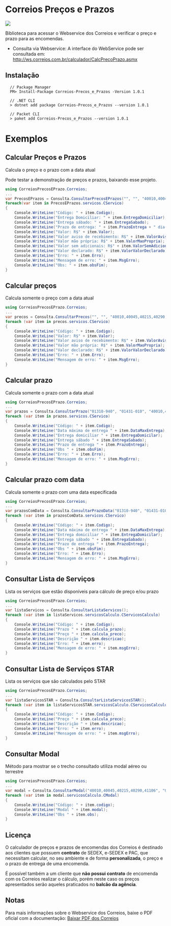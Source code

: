 # Correios Preços e Prazos

![](https://firebasestorage.googleapis.com/v0/b/whatsapp-541a0.appspot.com/o/Correios_logo.png?alt=media&token=dfc39073-8ffc-4b51-89b1-3d49d207af58) 

Biblioteca para acessar o Webservice dos Correios e verificar o preço e prazo para as encomendas.

* Consulta via Webservice: A interface do WebService pode ser consultada em: http://ws.correios.com.br/calculador/CalcPrecoPrazo.asmx 

## Instalação

```
  // Package Manager
  PM> Install-Package Correios-Precos_e_Prazos -Version 1.0.1 
  
  // .NET CLI
  > dotnet add package Correios-Precos_e_Prazos --version 1.0.1 
  
  // Packet CLI
  > paket add Correios-Precos_e_Prazos --version 1.0.1 
```
# Exemplos
## Calcular Preços e Prazos
Calcula o preço e o prazo com a data atual 

Pode testar a demonstração de preços e prazos, baixando esse projeto.
```c#
using CorreiosPrecosEPrazo.Correios;
...
var PrecosEPrazos = Consulta.ConsultarPrecosEPrazos("", "", "40010,40045,40215,40290,41106", "01310-940", "01431-010", "0.5", 1, 16, 11, 12, 0, "N", 150, "N");
foreach(var item in PrecosEPrazos.servicos.CServico)
{
    Console.WriteLine("Código: " + item.Codigo);
    Console.WriteLine("Entrega Domiciliar: " + item.EntregaDomiciliar);
    Console.WriteLine("Entrega sábado: " + item.EntregaSabado);
    Console.WriteLine("Prazo de entrega: " + item.PrazoEntrega + " dia(s) útil");
    Console.WriteLine("Valor: R$" + item.Valor);
    Console.WriteLine("Valor aviso de recebimento: R$" + item.ValorAvisoRecebimento);
    Console.WriteLine("Valor mão própria: R$" + item.ValorMaoPropria);
    Console.WriteLine("Valor sem adicionais: R$" + item.ValorSemAdicionais);
    Console.WriteLine("Valor declarado: R$" + item.ValorValorDeclarado);
    Console.WriteLine("Erro: " + item.Erro);
    Console.WriteLine("Mensagem de erro: " + item.MsgErro);
    Console.WriteLine("Obs: " + item.obsFim);
}
```
## Calcular preços
Calcula somente o preço com a data atual 

```c#
using CorreiosPrecosEPrazo.Correios;
...
var precos = Consulta.ConsultarPrecos("", "", "40010,40045,40215,40290,41106", "01310-940", "01431-010", "0.5", 1, 16, 11, 12, 0, "N", 150, "N");
foreach (var item in precos.servicos.CServico)
{
    Console.WriteLine("Código: " + item.Codigo);
    Console.WriteLine("Valor: R$" + item.Valor);
    Console.WriteLine("Valor aviso de recebimento: R$" + item.ValorAvisoRecebimento);
    Console.WriteLine("Valor mão própria: R$" + item.ValorMaoPropria);
    Console.WriteLine("Valor declarado: R$" + item.ValorValorDeclarado);
    Console.WriteLine("Erro: " + item.Erro);
    Console.WriteLine("Mensagem de erro: " + item.MsgErro);
}
```

## Calcular prazo
Calcula somente o prazo com a data atual

```c#
using CorreiosPrecosEPrazo.Correios;
...
var prazos = Consulta.ConsultarPrazo("01310-940", "01431-010", "40010,40045,40215,40290,41106");
foreach (var item in prazos.servicos.CServico)
{
    Console.WriteLine("Código: " + item.Codigo);
    Console.WriteLine("Data máxima de entrega " + item.DataMaxEntrega);
    Console.WriteLine("Entrega domiciliar " + item.EntregaDomicilar);
    Console.WriteLine("Entrega sábado " + item.EntregaSabado);
    Console.WriteLine("Prazo de entrega " + item.PrazoEntrega);
    Console.WriteLine("Obs " + item.obsFim);
    Console.WriteLine("Erro: " + item.Erro);
    Console.WriteLine("Mensagem de erro: " + item.MsgErro);
}
```

## Calcular prazo com data
Calcula somente o prazo com uma data especificada 

```c#
using CorreiosPrecosEPrazo.Correios;
...
var prazosComData = Consulta.ConsultarPrazoData("01310-940", "01431-010", "40010,40045,40215,40290,41106", "16/05/2019");
foreach (var item in prazosComData.servicos.CServico)
{
    Console.WriteLine("Código: " + item.Codigo);
    Console.WriteLine("Data máxima de entrega " + item.DataMaxEntrega);
    Console.WriteLine("Entrega domiciliar " + item.EntregaDomicilar);
    Console.WriteLine("Entrega sábado " + item.EntregaSabado);
    Console.WriteLine("Prazo de entrega " + item.PrazoEntrega);
    Console.WriteLine("Obs " + item.obsFim);
    Console.WriteLine("Erro: " + item.Erro);
    Console.WriteLine("Mensagem de erro: " + item.MsgErro);
}
```

## Consultar Lista de Serviços
Lista os serviços que estão disponíveis para cálculo de preço e/ou prazo 

```c#
using CorreiosPrecosEPrazo.Correios;
...
var listaServicos = Consulta.ConsultarListaServicos();
foreach (var item in listaServicos.servicosCalculo.CServicosCalculo)
{
    Console.WriteLine("Código: " + item.Codigo);
    Console.WriteLine("Prazo " + item.calcula_prazo);
    Console.WriteLine("Preço " + item.calcula_preco);
    Console.WriteLine("Descrição " + item.descricao);
    Console.WriteLine("Erro: " + item.erro);
    Console.WriteLine("Mensagem de erro: " + item.msgErro);
}
```

## Consultar Lista de Serviços STAR
Lista os serviços que são calculados pelo STAR 

```c#
using CorreiosPrecosEPrazo.Correios;
...
var listaServicosSTAR = Consulta.ConsultarListaServicosSTAR();
foreach (var item in listaServicosSTAR.servicosCalculo.CServicosCalculo)
{
    Console.WriteLine("Código: " + item.Codigo);
    Console.WriteLine("Preço " + item.calcula_preco);
    Console.WriteLine("Descrição " + item.descricao);
    Console.WriteLine("Erro: " + item.erro);
    Console.WriteLine("Mensagem de erro: " + item.msgErro);
}
```

## Consultar Modal
Método para mostrar se o trecho consultado utiliza modal aéreo ou terrestre 

```c#
using CorreiosPrecosEPrazo.Correios;
...
var modal = Consulta.ConsultarModal("40010,40045,40215,40290,41106", "01310-940", "01431-010");
foreach (var item in modal.servicosCalculo.CModal)
{
    Console.WriteLine("Código: " + item.codigo);
    Console.WriteLine("Modal " + item.modal);
    Console.WriteLine("Obs " + item.obs);
}
```

## Licença
  O calculador de preços e prazos de encomendas dos Correios é destinado aos clientes que possuem **contrato** de SEDEX, e-SEDEX e PAC, que necessitam calcular, no seu ambiente e de forma **personalizada**, o preço e o prazo de entrega de uma encomenda.
  
  É possível também a um cliente que **não possui contrato** de encomenda com os Correios realizar o cálculo, porém neste caso os preços apresentados serão aqueles praticados no **balcão da agência**. 

## Notas

Para mais informações sobre o Webservice dos Correios, baixe o PDF oficial com a documentação: [Baixar PDF dos Correios](https://correios.com.br/solucoes-empresariais/comercio-eletronico/palestras-correios-1/pdf/ManualdeImplementacaodoCalculoRemotodePrecosePrazos.pdf/at_download/file)
